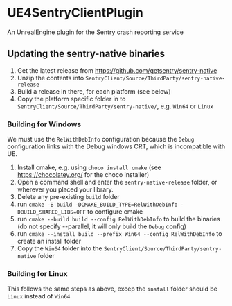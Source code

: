 # UE4SentryClientPlugin
An UnrealEngine plugin for the Sentry crash reporting service



## Updating the sentry-native binaries
1. Get the latest release from https://github.com/getsentry/sentry-native
2. Unzip the contents into `SentryClient/Source/ThirdParty/sentry-native-release`
3. Build a release in there, for each platform (see below)
4. Copy the platform specific folder in to `SentryClient/Source/ThirdParty/sentry-native/`, e.g. `Win64` or `Linux`


### Building for Windows
We must use the `RelWithDebInfo` configuration because the `Debug` configuration links with
the Debug windows CRT, which is incompatible with UE.
1. Install cmake, e.g. using `choco install cmake` (see https://chocolatey.org/ for the choco installer)
2. Open a command shell and enter the `sentry-native-release` folder, or wherever you placed your library.
3. Delete any pre-existing `build` folder
4. run `cmake -B build -DCMAKE_BUILD_TYPE=RelWithDebInfo -DBUILD_SHARED_LIBS=OFF` to configure cmake
6. run `cmake --build build --config RelWithDebInfo` to build the binaries (do not specify --parallel, it will only build the `Debug` config)
7. run `cmake --install build --prefix Win64 --config RelWithDebInfo` to create an install folder
8. Copy the `Win64` folder into the `SentryClient/Source/ThirdParty/sentry-native` folder

### Building for Linux
This follows the same steps as above, excep the `install` folder should be `Linux` instead of `Win64`


